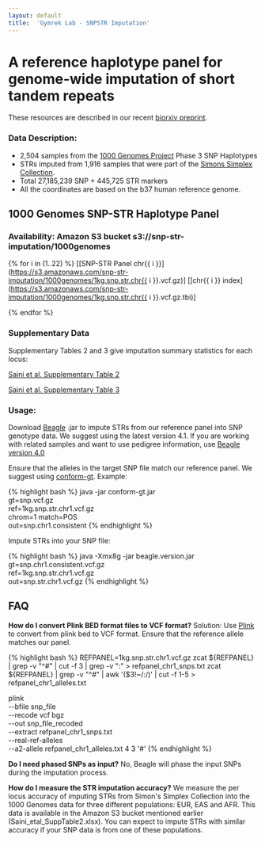 ```yaml
---
layout: default
title:  'Gymrek Lab - SNPSTR Imputation'
---
```


# A reference haplotype panel for genome-wide imputation of short tandem repeats

These resources are described in our recent <a href="TODO">biorxiv preprint</a>.

### Data Description:

- 2,504 samples from the [1000 Genomes Project](http://ftp.1000genomes.ebi.ac.uk/vol1/ftp/release/20130502/) Phase 3 SNP Haplotypes
- STRs imputed from 1,916 samples that were part of the <a href="https://www.sfari.org/resource/simons-simplex-collection/">Simons Simplex Collection</a>.
- Total 27,185,239 SNP + 445,725 STR markers
- All the coordinates are based on the b37 human reference genome.

## 1000 Genomes SNP-STR Haplotype Panel
### Availability: Amazon S3 bucket s3://snp-str-imputation/1000genomes
{% for i in (1..22) %}
[[SNP-STR Panel chr{{ i }}](https://s3.amazonaws.com/snp-str-imputation/1000genomes/1kg.snp.str.chr{{ i }}.vcf.gz)] [[chr{{ i }} index](https://s3.amazonaws.com/snp-str-imputation/1000genomes/1kg.snp.str.chr{{ i }}.vcf.gz.tbi)]

{% endfor %}

### Supplementary Data
Supplementary Tables 2 and 3 give imputation summary statistics for each locus:

[Saini et al. Supplementary Table 2](https://s3.amazonaws.com/snp-str-imputation/1000genomes/Saini_etal_SuppTable2.xlsx)

[Saini et al. Supplementary Table 3](https://s3.amazonaws.com/snp-str-imputation/1000genomes/Saini_etal_SuppTable3.xlsx)

### Usage:
Download [Beagle](https://faculty.washington.edu/browning/beagle/beagle.html) .jar to impute STRs from our reference panel into SNP genotype data. We suggest using the latest version 4.1. If you are working with related samples and want to use pedigree information, use [Beagle version 4.0](https://faculty.washington.edu/browning/beagle/b4_0.html)

Ensure that the alleles in the target SNP file match our reference panel. We suggest using [conform-gt](https://faculty.washington.edu/browning/conform-gt.html). Example:

{% highlight bash %}
java -jar conform-gt.jar \
gt=snp.vcf.gz \
ref=1kg.snp.str.chr1.vcf.gz \
chrom=1 match=POS \
out=snp.chr1.consistent
{% endhighlight %}

Impute STRs into your SNP file:

{% highlight bash %}
java -Xmx8g -jar  beagle.version.jar \
gt=snp.chr1.consistent.vcf.gz \
ref=1kg.snp.str.chr1.vcf.gz \
out=snp.str.chr1.vcf.gz
{% endhighlight %}

## FAQ
**How do I convert Plink BED format files to VCF format?**
Solution: Use [Plink](http://www.cog-genomics.org/plink2) to convert from plink bed to VCF format. Ensure that the reference allele matches our panel.

{% highlight bash %}
REFPANEL=1kg.snp.str.chr1.vcf.gz
zcat ${REFPANEL} | grep -v "^#" | cut -f 3 | grep -v ":" > refpanel_chr1_snps.txt
zcat ${REFPANEL} | grep -v "^#" | awk '($3!~/:/)' | cut -f 1-5 > refpanel_chr1_alleles.txt

plink \
--bfile snp_file \
--recode vcf bgz \
--out snp_file_recoded \
--extract refpanel_chr1_snps.txt \
--real-ref-alleles \
--a2-allele refpanel_chr1_alleles.txt 4 3 '#'
{% endhighlight %}

**Do I need phased SNPs as input?**
No, Beagle will phase the input SNPs during the imputation process.

**How do I measure the STR imputation accuracy?**
We measure the per locus accuracy of imputing STRs from Simon's Simplex Collection into the 1000 Genomes data for three different populations: EUR, EAS and AFR. This data is available in the Amazon S3 bucket mentioned earlier (Saini_etal_SuppTable2.xlsx). You can expect to impute STRs with similar accuracy if your SNP data is from one of these populations.
